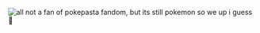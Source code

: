 ![all](https://pa1.aminoapps.com/6642/938603fd101054c1c993070411a66ea9d9e389b5_hq.gif)  not a fan of pokepasta fandom, but its still pokemon so we up i guess 🙏
